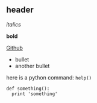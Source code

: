 ## header

*italics*

**bold**

[Github](https://github.com)

* bullet
* another bullet

here is a python command: `help()`

```
def something():
  print 'something'
```

